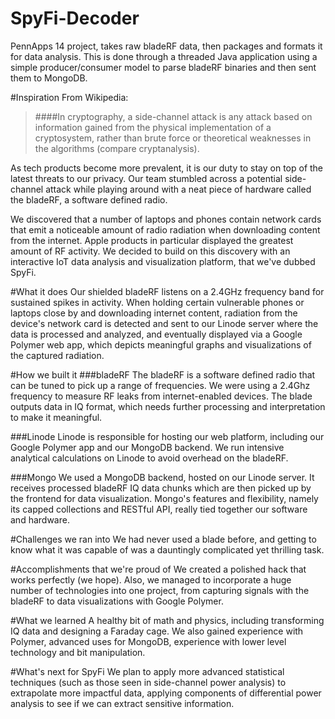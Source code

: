 # SpyFi-Decoder
PennApps 14 project, takes raw bladeRF data, then packages and formats it for data analysis. This is done through a threaded Java application using a simple producer/consumer model to parse bladeRF binaries and then sent them to MongoDB.

#Inspiration
From Wikipedia:

>####In cryptography, a side-channel attack is any attack based on information gained from the physical implementation of a cryptosystem, rather than brute force or theoretical weaknesses in the algorithms (compare cryptanalysis). 

As tech products become more prevalent, it is our duty to stay on top of the latest threats to our privacy. Our team stumbled across a potential side-channel attack while playing around with a neat piece of hardware called the bladeRF, a software defined radio.

We discovered that a number of laptops and phones contain network cards that emit a noticeable amount of radio radiation when downloading content from the internet. Apple products in particular displayed the greatest amount of RF activity. We decided to build on this discovery with an interactive IoT data analysis and visualization platform, that we've dubbed SpyFi.

#What it does
Our shielded bladeRF listens on a 2.4GHz frequency band for sustained spikes in activity. When holding certain vulnerable phones or laptops close by and downloading internet content, radiation from the device's network card is detected and sent to our Linode server where the data is processed and analyzed, and eventually displayed via a Google Polymer web app, which depicts meaningful graphs and visualizations of the captured radiation.

#How we built it
###bladeRF
The bladeRF is a software defined radio that can be tuned to pick up a range of frequencies. We were using a 2.4Ghz frequency to measure RF leaks from internet-enabled devices. The blade outputs data in IQ format, which needs further processing and interpretation to make it meaningful.

###Linode
Linode is responsible for hosting our web platform, including our Google Polymer app and our MongoDB backend. We run intensive analytical calculations on Linode to avoid overhead on the bladeRF.

###Mongo
We used a MongoDB backend, hosted on our Linode server. It receives processed bladeRF IQ data chunks which are then picked up by the frontend for data visualization. Mongo's features and flexibility, namely its capped collections and RESTful API, really tied together our software and hardware.

#Challenges we ran into
We had never used a blade before, and getting to know what it was capable of was a dauntingly complicated yet thrilling task.

#Accomplishments that we're proud of
We created a polished hack that works perfectly (we hope). Also, we managed to incorporate a huge number of technologies into one project, from capturing signals with the bladeRF to data visualizations with Google Polymer.

#What we learned
A healthy bit of math and physics, including transforming IQ data and designing a Faraday cage. We also gained experience with Polymer, advanced uses for MongoDB, experience with lower level technology and bit manipulation.

#What's next for SpyFi
We plan to apply more advanced statistical techniques (such as those seen in side-channel power analysis) to extrapolate more impactful data, applying components of differential power analysis to see if we can extract sensitive information.
